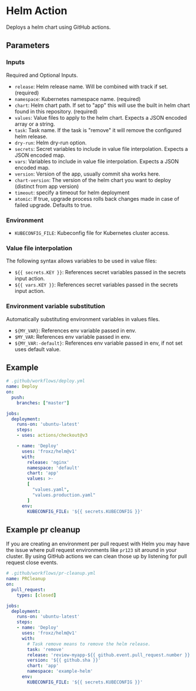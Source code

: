 # Helm Action

Deploys a helm chart using GitHub actions.

## Parameters

### Inputs

Required and Optional Inputs.

- `release`: Helm release name. Will be combined with track if set. (required)
- `namespace`: Kubernetes namespace name. (required)
- `chart`: Helm chart path. If set to "app" this will use the built in helm chart found in this repository. (required)
- `values`: Value files to apply to the helm chart. Expects a JSON encoded array or a string.
- `task`: Task name. If the task is "remove" it will remove the configured helm release.
- `dry-run`: Helm dry-run option.
- `secrets`: Secret variables to include in value file interpolation. Expects a JSON encoded map.
- `vars`: Variables to include in value file interpolation. Expects a JSON encoded map.
- `version`: Version of the app, usually commit sha works here.
- `chart-version`: The version of the helm chart you want to deploy (distinct from app version)
- `timeout`: specify a timeout for helm deployment
- `atomic`: If true, upgrade process rolls back changes made in case of failed upgrade. Defaults to true.

### Environment

- `KUBECONFIG_FILE`: Kubeconfig file for Kubernetes cluster access.

### Value file interpolation

The following syntax allows variables to be used in value files:

- `${{ secrets.KEY }}`: References secret variables passed in the secrets input action.
- `${{ vars.KEY }}`: References secret variables passed in the secrets input action.

### Environment variable substitution

Automatically substituting environment variables in values files.

- `${MY_VAR}`: References env variable passed in env.
- `$MY_VAR`: References env variable passed in env.
- `${MY_VAR:-default}`: References env variable passed in env, if not set uses default value.

## Example

```yaml
# .github/workflows/deploy.yml
name: Deploy
on:
  push:
    branches: ["master"]

jobs:
  deployment:
    runs-on: 'ubuntu-latest'
    steps:
    - uses: actions/checkout@v3

    - name: 'Deploy'
      uses: 'froxz/helm@v1'
      with:
        release: 'nginx'
        namespace: 'default'
        chart: 'app'
        values: >-
        [
          "values.yaml", 
          "values.production.yaml"
        ]
      env:
        KUBECONFIG_FILE: '${{ secrets.KUBECONFIG }}'
```

## Example pr cleanup

If you are creating an environment per pull request with Helm you may have the
issue where pull request environments like `pr123` sit around in your cluster.
By using GitHub actions we can clean those up by listening for pull request
close events.

```yaml
# .github/workflows/pr-cleanup.yml
name: PRCleanup
on:
  pull_request:
    types: [closed]

jobs:
  deployment:
    runs-on: 'ubuntu-latest'
    steps:
    - name: 'Deploy'
      uses: 'froxz/helm@v1'
      with:
        # Task remove means to remove the helm release.
        task: 'remove'
        release: 'review-myapp-${{ github.event.pull_request.number }}'
        version: '${{ github.sha }}'
        chart: 'app'
        namespace: 'example-helm'
      env:
        KUBECONFIG_FILE: '${{ secrets.KUBECONFIG }}'
```
